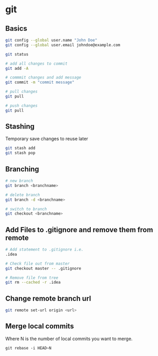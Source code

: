 # git



## Basics

````bash
git config --global user.name "John Doe"
git config --global user.email johndoe@example.com

git status

# add all changes to commit
git add -A

# commmit changes and add message
git commit -m "commit message"

# pull changes
git pull

# push changes
git pull
````



## Stashing

Temporary save changes to reuse later

````bash
git stash add 
git stash pop
````



## Branching

````bash
# new branch
git branch <branchname>

# delete branch
git branch -d <branchname>

# switch to branch
git checkout <branchname>
````



## Add Files to .gitignore and remove them from remote

````bash
# Add statement to .gitignore i.e.
.idea

# Check file out from master
git checkout master -- .gitignore

# Remove file from tree
git rm --cached -r .idea
````



## Change remote branch url

````bash
git remote set-url origin <url>
````



## Merge local commits

Where N is the number of local commits you want to merge.

```
git rebase -i HEAD~N
```